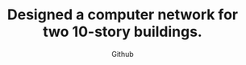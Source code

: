 ---
emoji: "🖧"
thumbnail: "computer network.png"
title: "Designed a computer network for two 10-story buildings."
subtitle: "Github"
github: "https://github.com/asdfMaciej/projekt-sieci"
url: "/en/projects/network-design"
weight: 9
---